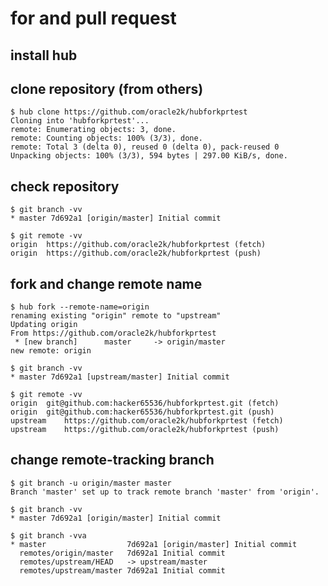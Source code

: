 # for and pull request


install hub
--



clone repository (from others)
--

```console
$ hub clone https://github.com/oracle2k/hubforkprtest
Cloning into 'hubforkprtest'...
remote: Enumerating objects: 3, done.
remote: Counting objects: 100% (3/3), done.
remote: Total 3 (delta 0), reused 0 (delta 0), pack-reused 0
Unpacking objects: 100% (3/3), 594 bytes | 297.00 KiB/s, done.
```


check repository
--

```console
$ git branch -vv
* master 7d692a1 [origin/master] Initial commit
```

```console
$ git remote -vv
origin	https://github.com/oracle2k/hubforkprtest (fetch)
origin	https://github.com/oracle2k/hubforkprtest (push)
```

fork and change remote name
--

```console
$ hub fork --remote-name=origin
renaming existing "origin" remote to "upstream"
Updating origin
From https://github.com/oracle2k/hubforkprtest
 * [new branch]      master     -> origin/master
new remote: origin
```


```console
$ git branch -vv
* master 7d692a1 [upstream/master] Initial commit
```

```console
$ git remote -vv
origin	git@github.com:hacker65536/hubforkprtest.git (fetch)
origin	git@github.com:hacker65536/hubforkprtest.git (push)
upstream	https://github.com/oracle2k/hubforkprtest (fetch)
upstream	https://github.com/oracle2k/hubforkprtest (push)
```


change remote-tracking branch
 --
 
 ```console
$ git branch -u origin/master master
Branch 'master' set up to track remote branch 'master' from 'origin'.
```

```console
$ git branch -vv
* master 7d692a1 [origin/master] Initial commit
```

```console
$ git branch -vva
* master                  7d692a1 [origin/master] Initial commit
  remotes/origin/master   7d692a1 Initial commit
  remotes/upstream/HEAD   -> upstream/master
  remotes/upstream/master 7d692a1 Initial commit
```
